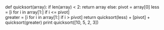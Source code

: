 
def quicksort(array):
  if len(array) < 2:
    return array
  else:
    pivot = array[0]
    less = [i for i in array[1:] if i <= pivot]        
    greater = [i for i in array[1:] if i > pivot]
          return quicksort(less) + [pivot] + quicksort(greater)
print quicksort([10, 5, 2, 3])

